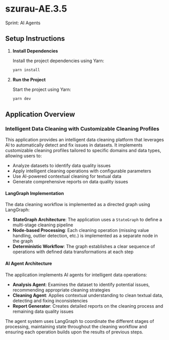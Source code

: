 # szurau-AE.3.5

Sprint: AI Agents

## Setup Instructions

1. **Install Dependencies**

   Install the project dependencies using Yarn:

   ```bash
   yarn install
   ```

2. **Run the Project**

   Start the project using Yarn:

   ```bash
   yarn dev
   ```

## Application Overview

### Intelligent Data Cleaning with Customizable Cleaning Profiles

This application provides an intelligent data cleaning platform that leverages AI to automatically detect and fix issues in datasets. It implements customizable cleaning profiles tailored to specific domains and data types, allowing users to:

- Analyze datasets to identify data quality issues
- Apply intelligent cleaning operations with configurable parameters
- Use AI-powered contextual cleaning for textual data
- Generate comprehensive reports on data quality issues

#### LangGraph Implementation

The data cleaning workflow is implemented as a directed graph using LangGraph:

- **StateGraph Architecture**: The application uses a `StateGraph` to define a multi-stage cleaning pipeline
- **Node-based Processing**: Each cleaning operation (missing value handling, outlier detection, etc.) is implemented as a separate node in the graph
- **Deterministic Workflow**: The graph establishes a clear sequence of operations with defined data transformations at each step

#### AI Agent Architecture

The application implements AI agents for intelligent data operations:

- **Analysis Agent**: Examines the dataset to identify potential issues, recommending appropriate cleaning strategies
- **Cleaning Agent**: Applies contextual understanding to clean textual data, detecting and fixing inconsistencies
- **Report Generator**: Creates detailed reports on the cleaning process and remaining data quality issues

The agent system uses LangGraph to coordinate the different stages of processing, maintaining state throughout the cleaning workflow and ensuring each operation builds upon the results of previous steps.
